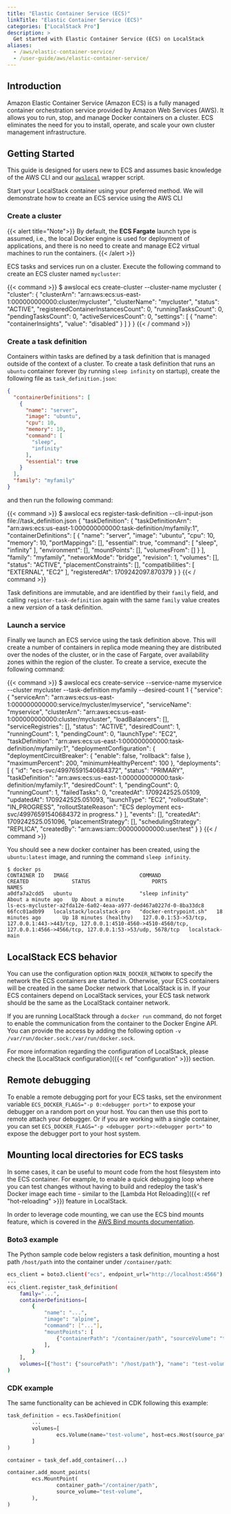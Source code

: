 ```yaml
---
title: "Elastic Container Service (ECS)"
linkTitle: "Elastic Container Service (ECS)"
categories: ["LocalStack Pro"]
description: >
  Get started with Elastic Container Service (ECS) on LocalStack
aliases:
  - /aws/elastic-container-service/
  - /user-guide/aws/elastic-container-service/
---
```


## Introduction

Amazon Elastic Container Service (Amazon ECS) is a fully managed container orchestration service provided by Amazon Web Services (AWS).
It allows you to run, stop, and manage Docker containers on a cluster.
ECS eliminates the need for you to install, operate, and scale your own cluster management infrastructure.

## Getting Started

This guide is designed for users new to ECS and assumes basic knowledge of the AWS CLI and our [`awslocal`](https://github.com/localstack/awscli-local) wrapper script.

Start your LocalStack container using your preferred method.
We will demonstrate how to create an ECS service using the AWS CLI

### Create a cluster

{{< alert title="Note">}}
By default, the **ECS Fargate** launch type is assumed, i.e., the local Docker engine is used for deployment of applications, and there is no need to create and manage EC2 virtual machines to run the containers.
{{< /alert >}}

ECS tasks and services run on a cluster.
Execute the following command to create an ECS cluster named `mycluster`:

{{< command >}}
$ awslocal ecs create-cluster --cluster-name mycluster
<disable-copy>
{
    "cluster": {
        "clusterArn": "arn:aws:ecs:us-east-1:000000000000:cluster/mycluster",
        "clusterName": "mycluster",
        "status": "ACTIVE",
        "registeredContainerInstancesCount": 0,
        "runningTasksCount": 0,
        "pendingTasksCount": 0,
        "activeServicesCount": 0,
        "settings": [
            {
                "name": "containerInsights",
                "value": "disabled"
            }
        ]
    }
}
</disable-copy>
{{< / command >}}

### Create a task definition

Containers within tasks are defined by a task definition that is managed outside of the context of a cluster.
To create a task definition that runs an `ubuntu` container forever (by running `sleep infinity` on startup), create the following file as `task_definition.json`:

```json
{
  "containerDefinitions": [
    {
      "name": "server",
      "image": "ubuntu",
      "cpu": 10,
      "memory": 10,
      "command": [
        "sleep",
        "infinity"
      ],
      "essential": true
    }
  ],
  "family": "myfamily"
}
```

and then run the following command:

{{< command >}}
$ awslocal ecs register-task-definition --cli-input-json file://task_definition.json
<disable-copy>
{
    "taskDefinition": {
        "taskDefinitionArn": "arn:aws:ecs:us-east-1:000000000000:task-definition/myfamily:1",
        "containerDefinitions": [
            {
                "name": "server",
                "image": "ubuntu",
                "cpu": 10,
                "memory": 10,
                "portMappings": [],
                "essential": true,
                "command": [
                    "sleep",
                    "infinity"
                ],
                "environment": [],
                "mountPoints": [],
                "volumesFrom": []
            }
        ],
        "family": "myfamily",
        "networkMode": "bridge",
        "revision": 1,
        "volumes": [],
        "status": "ACTIVE",
        "placementConstraints": [],
        "compatibilities": [
            "EXTERNAL",
            "EC2"
        ],
        "registeredAt": 1709242097.870379
    }
}
</disable-copy>
{{< / command >}}

Task definitions are immutable, and are identified by their `family` field, and calling `register-task-definition` again with the same `family` value creates a new _version_ of a task definition.

### Launch a service

Finally we launch an ECS service using the task definition above.
This will create a number of containers in replica mode meaning they are distributed over the nodes of the cluster, or in the case of Fargate, over availability zones within the region of the cluster. To create a service, execute the following command:


{{< command >}}
$ awslocal ecs create-service --service-name myservice --cluster mycluster --task-definition myfamily --desired-count 1
<disable-copy>
{
    "service": {
        "serviceArn": "arn:aws:ecs:us-east-1:000000000000:service/mycluster/myservice",
        "serviceName": "myservice",
        "clusterArn": "arn:aws:ecs:us-east-1:000000000000:cluster/mycluster",
        "loadBalancers": [],
        "serviceRegistries": [],
        "status": "ACTIVE",
        "desiredCount": 1,
        "runningCount": 1,
        "pendingCount": 0,
        "launchType": "EC2",
        "taskDefinition": "arn:aws:ecs:us-east-1:000000000000:task-definition/myfamily:1",
        "deploymentConfiguration": {
            "deploymentCircuitBreaker": {
                "enable": false,
                "rollback": false
            },
            "maximumPercent": 200,
            "minimumHealthyPercent": 100
        },
        "deployments": [
            {
                "id": "ecs-svc/49976591540684372",
                "status": "PRIMARY",
                "taskDefinition": "arn:aws:ecs:us-east-1:000000000000:task-definition/myfamily:1",
                "desiredCount": 1,
                "pendingCount": 0,
                "runningCount": 1,
                "failedTasks": 0,
                "createdAt": 1709242525.05109,
                "updatedAt": 1709242525.051093,
                "launchType": "EC2",
                "rolloutState": "IN_PROGRESS",
                "rolloutStateReason": "ECS deployment ecs-svc/49976591540684372 in progress."
            }
        ],
        "events": [],
        "createdAt": 1709242525.051096,
        "placementStrategy": [],
        "schedulingStrategy": "REPLICA",
        "createdBy": "arn:aws:iam::000000000000:user/test"
    }
}
</disable-copy>
{{< / command >}}

You should see a new docker container has been created, using the `ubuntu:latest` image, and running the command `sleep infinity`.

```
$ docker ps
CONTAINER ID   IMAGE                       COMMAND                  CREATED              STATUS                    PORTS                                                                                                                                        NAMES
a0dfa7a2cdd5   ubuntu                      "sleep infinity"         About a minute ago   Up About a minute                                                                                                                                                      ls-ecs-mycluster-a2fda12e-6a02-4eaa-a977-ded467a0227d-0-8ba33dc8
66fcc01adb99   localstack/localstack-pro   "docker-entrypoint.sh"   18 minutes ago       Up 18 minutes (healthy)   127.0.0.1:53->53/tcp, 127.0.0.1:443->443/tcp, 127.0.0.1:4510-4560->4510-4560/tcp, 127.0.0.1:4566->4566/tcp, 127.0.0.1:53->53/udp, 5678/tcp   localstack-main
```

## LocalStack ECS behavior

You can use the configuration option `MAIN_DOCKER_NETWORK` to specify the network the ECS containers are started in.
Otherwise, your ECS containers will be created in the same Docker network that LocalStack is in.
If your ECS containers depend on LocalStack services, your ECS task network should be the same as the LocalStack container network.

If you are running LocalStack through a `docker run` command, do not forget to enable the communication from the container to the Docker Engine API.
You can provide the access by adding the following option `-v /var/run/docker.sock:/var/run/docker.sock`.

For more information regarding the configuration of LocalStack, please check the [LocalStack configuration]({{< ref "configuration" >}}) section.

## Remote debugging

To enable a remote debugging port for your ECS tasks, set the environment variable `ECS_DOCKER_FLAGS="-p 0:<debugger port>"` to expose your debugger on a random port on your host.
You can then use this port to remote attach your debugger.
Or if you are working with a single container, you can set `ECS_DOCKER_FLAGS="-p <debugger port>:<debugger port>"` to expose the debugger port to your host system.

## Mounting local directories for ECS tasks

In some cases, it can be useful to mount code from the host filesystem into the ECS container. For example, to enable a quick debugging loop where you can test changes without having to build and redeploy the task's Docker image each time - similar to the [Lambda Hot Reloading]({{< ref "hot-reloading" >}}) feature in LocalStack.

In order to leverage code mounting, we can use the ECS bind mounts feature, which is covered in the [AWS Bind mounts documentation](https://docs.aws.amazon.com/AmazonECS/latest/developerguide/bind-mounts.html).

### Boto3 example

The Python sample code below registers a task definition, mounting a host path `/host/path` into the container under `/container/path`:

```bash
ecs_client = boto3.client("ecs", endpoint_url="http://localhost:4566")
...
ecs_client.register_task_definition(
    family="...",
    containerDefinitions=[
        {
            "name": "...",
            "image": "alpine",
            "command": ["..."],
            "mountPoints": [
                {"containerPath": "/container/path", "sourceVolume": "test-volume"}
            ],
        }
    ],
    volumes=[{"host": {"sourcePath": "/host/path"}, "name": "test-volume"}],
)
```

### CDK example

The same functionality can be achieved in CDK following this example:

```python
task_definition = ecs.TaskDefinition(
        ...
        volumes=[
                ecs.Volume(name="test-volume", host=ecs.Host(source_path="/host/path"))
        ]
)

container = task_def.add_container(...)

container.add_mount_points(
        ecs.MountPoint(
                container_path="/container/path",
                source_volume="test-volume",
        ),
)
```